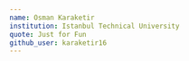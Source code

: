 ```yaml
---
name: Osman Karaketir
institution: Istanbul Technical University
quote: Just for Fun
github_user: karaketir16
---
```

